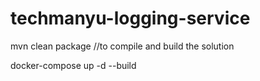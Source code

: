 # techmanyu-logging-service

mvn clean package //to compile and build the solution

docker-compose up -d --build
